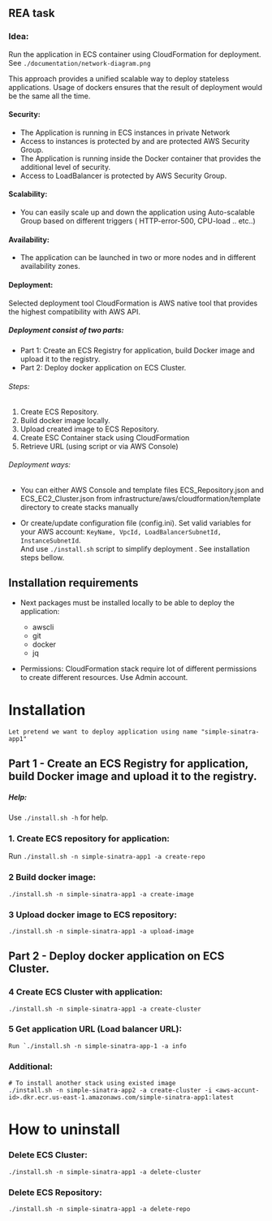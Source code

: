 ## REA task 
    
### Idea: 
Run the application in ECS container using CloudFormation for deployment.
See `./documentation/network-diagram.png`
    
This approach provides a unified scalable way to deploy stateless applications.
Usage of dockers ensures that the result of deployment would be the same all the time.

#### Security:
- The Application is running in ECS instances in private Network 
- Access to instances is protected by and are protected AWS Security Group.       
- The Application is running inside the Docker container that provides the additional level of security.
- Access to LoadBalancer is protected by AWS Security Group.       
    
#### Scalability:
- You can easily scale up and down the application using Auto-scalable Group
based on different triggers ( HTTP-error-500, CPU-load .. etc..)

#### Availability:
- The application can be launched in two or more nodes and in different availability zones.

#### Deployment:      
Selected deployment tool CloudFormation is AWS native tool 
that provides the highest compatibility with AWS API.

##### Deployment consist of two parts:        
- Part 1: Create an ECS Registry for application, build Docker image and upload it to the registry.
- Part 2: Deploy docker application on ECS Cluster.
    
###### Steps:
1. Create ECS Repository.
2. Build docker image locally.          
3. Upload created image to ECS Repository.          
4. Create ESC Container stack using CloudFormation           
5. Retrieve URL (using script or via AWS Console)           
  
###### Deployment ways: 
- You can either AWS Console and template files ECS_Repository.json and ECS_EC2_Cluster.json
from infrastructure/aws/cloudformation/template directory to create stacks manually

- Or create/update configuration file (config.ini). 
Set valid variables for your AWS account: `KeyName, VpcId, LoadBalancerSubnetId, InstanceSubnetId`.  
And use `./install.sh` script to simplify deployment .
See installation steps bellow.
 
## Installation requirements
- Next packages must be installed locally to be able to deploy the application:
    - awscli 
    - git
    - docker 
    - jq

- Permissions:
    CloudFormation stack require lot of different permissions to create 
    different resources. Use Admin account.

# Installation
    Let pretend we want to deploy application using name "simple-sinatra-app1"

## Part 1 - Create an ECS Registry for application, build Docker image and upload it to the registry.

##### Help:
Use `./install.sh -h` for help.

### 1. Create ECS repository for application:
Run `./install.sh -n simple-sinatra-app1 -a create-repo`
        
### 2 Build docker image:
    ./install.sh -n simple-sinatra-app1 -a create-image

### 3 Upload docker image to ECS repository:
    ./install.sh -n simple-sinatra-app1 -a upload-image
    
## Part 2 - Deploy docker application on ECS Cluster.    
### 4 Create ECS Cluster with application:
    ./install.sh -n simple-sinatra-app1 -a create-cluster

### 5 Get application URL (Load balancer URL):
    Run `./install.sh -n simple-sinatra-app-1 -a info
    
### Additional:
    # To install another stack using existed image
    ./install.sh -n simple-sinatra-app2 -a create-cluster -i <aws-accunt-id>.dkr.ecr.us-east-1.amazonaws.com/simple-sinatra-app1:latest

# How to uninstall   
### Delete ECS Cluster:
    ./install.sh -n simple-sinatra-app1 -a delete-cluster

### Delete ECS Repository:
    ./install.sh -n simple-sinatra-app1 -a delete-repo
